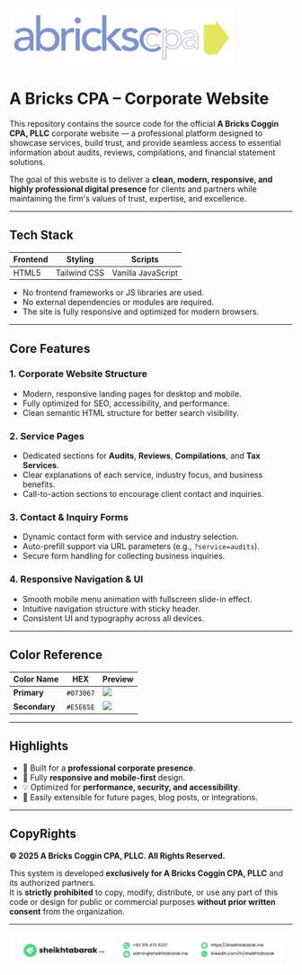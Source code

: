 <img src="https://raw.githubusercontent.com/sheikh-tabarak/abrickscpa/refs/heads/master/images/logo.png" alt="Logo" style="width:400px; max-width: 100%;">

# A Bricks CPA – Corporate Website

This repository contains the source code for the official **A Bricks Coggin CPA, PLLC** corporate website — a professional platform designed to showcase services, build trust, and provide seamless access to essential information about audits, reviews, compilations, and financial statement solutions.  

The goal of this website is to deliver a **clean, modern, responsive, and highly professional digital presence** for clients and partners while maintaining the firm's values of trust, expertise, and excellence.

---

## Tech Stack

| Frontend | Styling | Scripts |
|----------|---------|----------|
| HTML5    | Tailwind CSS | Vanilla JavaScript |

- No frontend frameworks or JS libraries are used.
- No external dependencies or modules are required.
- The site is fully responsive and optimized for modern browsers.

---

## Core Features

### 1. **Corporate Website Structure**
- Modern, responsive landing pages for desktop and mobile.
- Fully optimized for SEO, accessibility, and performance.
- Clean semantic HTML structure for better search visibility.

### 2. **Service Pages**
- Dedicated sections for **Audits**, **Reviews**, **Compilations**, and **Tax Services**.
- Clear explanations of each service, industry focus, and business benefits.
- Call-to-action sections to encourage client contact and inquiries.

### 3. **Contact & Inquiry Forms**
- Dynamic contact form with service and industry selection.
- Auto-prefill support via URL parameters (e.g., `?service=audits`).
- Secure form handling for collecting business inquiries.

### 4. **Responsive Navigation & UI**
- Smooth mobile menu animation with fullscreen slide-in effect.
- Intuitive navigation structure with sticky header.
- Consistent UI and typography across all devices.

---

## Color Reference

| Color Name  | HEX       | Preview |
|-------------|-----------|---------|
| **Primary** | `#073067` | ![](https://placehold.co/30x30/073067/073067) |
| **Secondary** | `#E5E65E` | ![](https://placehold.co/30x30/E5E65E/E5E65E) |

---

## Highlights

- 🏢 Built for a **professional corporate presence**.  
- 📱 Fully **responsive and mobile-first** design.  
- 💡 Optimized for **performance, security, and accessibility**.  
- 🧩 Easily extensible for future pages, blog posts, or integrations.  

---

## CopyRights

**© 2025 A Bricks Coggin CPA, PLLC. All Rights Reserved.**  

This system is developed **exclusively for A Bricks Coggin CPA, PLLC** and its authorized partners.  
It is **strictly prohibited** to copy, modify, distribute, or use any part of this code or design for public or commercial purposes **without prior written consent** from the organization.

---

[![Footer Image](https://raw.githubusercontent.com/sheikh-tabarak/sheikh-tabarak/main/Githubfooter.png)](https://sheikhtabarak.me/)
